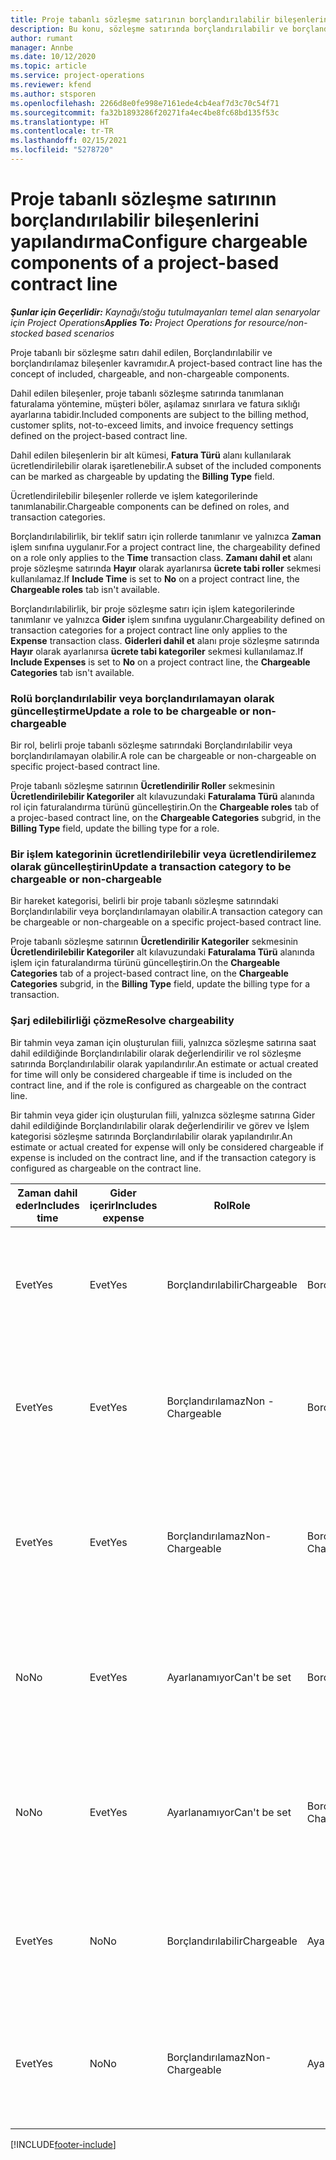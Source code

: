 ```yaml
---
title: Proje tabanlı sözleşme satırının borçlandırılabilir bileşenlerini yapılandırma
description: Bu konu, sözleşme satırında borçlandırılabilir ve borçlandırılamayan bileşenler ayarlanması hakkında bilgiler sağlar.
author: rumant
manager: Annbe
ms.date: 10/12/2020
ms.topic: article
ms.service: project-operations
ms.reviewer: kfend
ms.author: stsporen
ms.openlocfilehash: 2266d8e0fe998e7161ede4cb4eaf7d3c70c54f71
ms.sourcegitcommit: fa32b1893286f20271fa4ec4be8fc68bd135f53c
ms.translationtype: HT
ms.contentlocale: tr-TR
ms.lasthandoff: 02/15/2021
ms.locfileid: "5278720"
---
```

# <a name="configure-chargeable-components-of-a-project-based-contract-line"></a><span data-ttu-id="6b646-103">Proje tabanlı sözleşme satırının borçlandırılabilir bileşenlerini yapılandırma</span><span class="sxs-lookup"><span data-stu-id="6b646-103">Configure chargeable components of a project-based contract line</span></span>

<span data-ttu-id="6b646-104">_**Şunlar için Geçerlidir:** Kaynağı/stoğu tutulmayanları temel alan senaryolar için Project Operations_</span><span class="sxs-lookup"><span data-stu-id="6b646-104">_**Applies To:** Project Operations for resource/non-stocked based scenarios_</span></span>

<span data-ttu-id="6b646-105">Proje tabanlı bir sözleşme satırı dahil edilen, Borçlandırılabilir ve borçlandırılamaz bileşenler kavramıdır.</span><span class="sxs-lookup"><span data-stu-id="6b646-105">A project-based contract line has the concept of included, chargeable, and non-chargeable components.</span></span>

<span data-ttu-id="6b646-106">Dahil edilen bileşenler, proje tabanlı sözleşme satırında tanımlanan faturalama yöntemine, müşteri böler, aşılamaz sınırlara ve fatura sıklığı ayarlarına tabidir.</span><span class="sxs-lookup"><span data-stu-id="6b646-106">Included components are subject to the billing method, customer splits, not-to-exceed limits, and invoice frequency settings defined on the project-based contract line.</span></span>

<span data-ttu-id="6b646-107">Dahil edilen bileşenlerin bir alt kümesi, **Fatura Türü** alanı kullanılarak ücretlendirilebilir olarak işaretlenebilir.</span><span class="sxs-lookup"><span data-stu-id="6b646-107">A subset of the included components can be marked as chargeable by updating the **Billing Type** field.</span></span>

<span data-ttu-id="6b646-108">Ücretlendirilebilir bileşenler rollerde ve işlem kategorilerinde tanımlanabilir.</span><span class="sxs-lookup"><span data-stu-id="6b646-108">Chargeable components can be defined on roles, and transaction categories.</span></span>

<span data-ttu-id="6b646-109">Borçlandırılabilirlik, bir teklif satırı için rollerde tanımlanır ve yalnızca **Zaman** işlem sınıfına uygulanır.</span><span class="sxs-lookup"><span data-stu-id="6b646-109">For a project contract line, the chargeability defined on a role only applies to the **Time** transaction class.</span></span> <span data-ttu-id="6b646-110">**Zamanı dahil et** alanı proje sözleşme satırında **Hayır** olarak ayarlanırsa **ücrete tabi roller** sekmesi kullanılamaz.</span><span class="sxs-lookup"><span data-stu-id="6b646-110">If **Include Time** is set to **No** on a project contract line, the **Chargeable roles** tab isn't available.</span></span>

<span data-ttu-id="6b646-111">Borçlandırılabilirlik, bir proje sözleşme satırı için işlem kategorilerinde tanımlanır ve yalnızca **Gider** işlem sınıfına uygulanır.</span><span class="sxs-lookup"><span data-stu-id="6b646-111">Chargeability defined on transaction categories for a project contract line only applies to the **Expense** transaction class.</span></span> <span data-ttu-id="6b646-112">**Giderleri dahil et** alanı proje sözleşme satırında **Hayır** olarak ayarlanırsa **ücrete tabi kategoriler** sekmesi kullanılamaz.</span><span class="sxs-lookup"><span data-stu-id="6b646-112">If **Include Expenses** is set to **No** on a project contract line, the **Chargeable Categories** tab isn't available.</span></span>

### <a name="update-a-role-to-be-chargeable-or-non-chargeable"></a><span data-ttu-id="6b646-113">Rolü borçlandırılabilir veya borçlandırılamayan olarak güncelleştirme</span><span class="sxs-lookup"><span data-stu-id="6b646-113">Update a role to be chargeable or non-chargeable</span></span>

<span data-ttu-id="6b646-114">Bir rol, belirli proje tabanlı sözleşme satırındaki Borçlandırılabilir veya borçlandırılamayan olabilir.</span><span class="sxs-lookup"><span data-stu-id="6b646-114">A role can be chargeable or non-chargeable on specific project-based contract line.</span></span>

<span data-ttu-id="6b646-115">Proje tabanlı sözleşme satırının **Ücretlendirilir Roller** sekmesinin **Ücretlendirilebilir Kategoriler** alt kılavuzundaki **Faturalama Türü** alanında rol için faturalandırma türünü güncelleştirin.</span><span class="sxs-lookup"><span data-stu-id="6b646-115">On the **Chargeable roles** tab of a projec-based contract line, on the **Chargeable Categories** subgrid, in the **Billing Type** field, update the billing type for a role.</span></span>

### <a name="update-a-transaction-category-to-be-chargeable-or-non-chargeable"></a><span data-ttu-id="6b646-116">Bir işlem kategorinin ücretlendirilebilir veya ücretlendirilemez olarak güncelleştirin</span><span class="sxs-lookup"><span data-stu-id="6b646-116">Update a transaction category to be chargeable or non-chargeable</span></span>

<span data-ttu-id="6b646-117">Bir hareket kategorisi, belirli bir proje tabanlı sözleşme satırındaki Borçlandırılabilir veya borçlandırılamayan olabilir.</span><span class="sxs-lookup"><span data-stu-id="6b646-117">A transaction category can be chargeable or non-chargeable on a specific project-based contract line.</span></span>

<span data-ttu-id="6b646-118">Proje tabanlı sözleşme satırının **Ücretlendirilir Kategoriler** sekmesinin **Ücretlendirilebilir Kategoriler** alt kılavuzundaki **Faturalama Türü** alanında işlem için faturalandırma türünü güncelleştirin.</span><span class="sxs-lookup"><span data-stu-id="6b646-118">On the **Chargeable Categories** tab of a project-based contract line, on the **Chargeable Categories** subgrid, in the **Billing Type** field, update the billing type for a transaction.</span></span>

### <a name="resolve-chargeability"></a><span data-ttu-id="6b646-119">Şarj edilebilirliği çözme</span><span class="sxs-lookup"><span data-stu-id="6b646-119">Resolve chargeability</span></span>

<span data-ttu-id="6b646-120">Bir tahmin veya zaman için oluşturulan fiili, yalnızca sözleşme satırına saat dahil edildiğinde Borçlandırılabilir olarak değerlendirilir ve rol sözleşme satırında Borçlandırılabilir olarak yapılandırılır.</span><span class="sxs-lookup"><span data-stu-id="6b646-120">An estimate or actual created for time will only be considered chargeable if time is included on the contract line, and if the role is configured as chargeable on the contract line.</span></span>

<span data-ttu-id="6b646-121">Bir tahmin veya gider için oluşturulan fiili, yalnızca sözleşme satırına Gider dahil edildiğinde Borçlandırılabilir olarak değerlendirilir ve görev ve İşlem kategorisi sözleşme satırında Borçlandırılabilir olarak yapılandırılır.</span><span class="sxs-lookup"><span data-stu-id="6b646-121">An estimate or actual created for expense will only be considered chargeable if expense is included on the contract line, and if the transaction category is configured as chargeable on the contract line.</span></span>

| <span data-ttu-id="6b646-122">Zaman dahil eder</span><span class="sxs-lookup"><span data-stu-id="6b646-122">Includes time</span></span> | <span data-ttu-id="6b646-123">Gider içerir</span><span class="sxs-lookup"><span data-stu-id="6b646-123">Includes expense</span></span> | <span data-ttu-id="6b646-124">Rol</span><span class="sxs-lookup"><span data-stu-id="6b646-124">Role</span></span> | <span data-ttu-id="6b646-125">Kategori</span><span class="sxs-lookup"><span data-stu-id="6b646-125">Category</span></span> | <span data-ttu-id="6b646-126">Görev</span><span class="sxs-lookup"><span data-stu-id="6b646-126">Task</span></span> |
| --- | --- | --- | --- | --- |
| <span data-ttu-id="6b646-127">Evet</span><span class="sxs-lookup"><span data-stu-id="6b646-127">Yes</span></span> | <span data-ttu-id="6b646-128">Evet</span><span class="sxs-lookup"><span data-stu-id="6b646-128">Yes</span></span> | <span data-ttu-id="6b646-129">Borçlandırılabilir</span><span class="sxs-lookup"><span data-stu-id="6b646-129">Chargeable</span></span> | <span data-ttu-id="6b646-130">Borçlandırılabilir</span><span class="sxs-lookup"><span data-stu-id="6b646-130">Chargeable</span></span> | <span data-ttu-id="6b646-131">Bir Zaman fiili faturalama: Ücretli</span><span class="sxs-lookup"><span data-stu-id="6b646-131">Billing on a time actual: Chargeable</span></span> </br><span data-ttu-id="6b646-132">Geçerli gider faturalama türü: Borçlandırılabilir</span><span class="sxs-lookup"><span data-stu-id="6b646-132">Billing type on an expense actual: Chargeable</span></span> |
| <span data-ttu-id="6b646-133">Evet</span><span class="sxs-lookup"><span data-stu-id="6b646-133">Yes</span></span> | <span data-ttu-id="6b646-134">Evet</span><span class="sxs-lookup"><span data-stu-id="6b646-134">Yes</span></span> | <span data-ttu-id="6b646-135">Borçlandırılamaz</span><span class="sxs-lookup"><span data-stu-id="6b646-135">Non - Chargeable</span></span> | <span data-ttu-id="6b646-136">Borçlandırılabilir</span><span class="sxs-lookup"><span data-stu-id="6b646-136">Chargeable</span></span> | <span data-ttu-id="6b646-137">Bir Zaman fiili faturalama: Ücretlendirilemez</span><span class="sxs-lookup"><span data-stu-id="6b646-137">Billing on a time actual: Non-Chargeable</span></span> </br><span data-ttu-id="6b646-138">Geçerli gider faturalama türü: Borçlandırılabilir</span><span class="sxs-lookup"><span data-stu-id="6b646-138">Billing type on an expense actual: Chargeable</span></span> |
| <span data-ttu-id="6b646-139">Evet</span><span class="sxs-lookup"><span data-stu-id="6b646-139">Yes</span></span> | <span data-ttu-id="6b646-140">Evet</span><span class="sxs-lookup"><span data-stu-id="6b646-140">Yes</span></span> | <span data-ttu-id="6b646-141">Borçlandırılamaz</span><span class="sxs-lookup"><span data-stu-id="6b646-141">Non-Chargeable</span></span> | <span data-ttu-id="6b646-142">Borçlandırılamaz</span><span class="sxs-lookup"><span data-stu-id="6b646-142">Non-Chargeable</span></span> | <span data-ttu-id="6b646-143">Bir Zaman fiili faturalama: Ücretlendirilemez</span><span class="sxs-lookup"><span data-stu-id="6b646-143">Billing on a time actual: Non-Chargeable</span></span> </br><span data-ttu-id="6b646-144">Geçerli gider faturalama türü: Borçlandırılamaz</span><span class="sxs-lookup"><span data-stu-id="6b646-144">Billing type on an expense actual: Non-Chargeable</span></span> |
| <span data-ttu-id="6b646-145">No</span><span class="sxs-lookup"><span data-stu-id="6b646-145">No</span></span> | <span data-ttu-id="6b646-146">Evet</span><span class="sxs-lookup"><span data-stu-id="6b646-146">Yes</span></span> | <span data-ttu-id="6b646-147">Ayarlanamıyor</span><span class="sxs-lookup"><span data-stu-id="6b646-147">Can't be set</span></span> | <span data-ttu-id="6b646-148">Borçlandırılabilir</span><span class="sxs-lookup"><span data-stu-id="6b646-148">Chargeable</span></span> | <span data-ttu-id="6b646-149">Bir Zaman fiili faturalama: Kullanılamaz</span><span class="sxs-lookup"><span data-stu-id="6b646-149">Billing on a time actual: Not available</span></span> </br><span data-ttu-id="6b646-150">Geçerli gider faturalama türü: Borçlandırılabilir</span><span class="sxs-lookup"><span data-stu-id="6b646-150">Billing type on an expense actual:Chargeable</span></span> |
| <span data-ttu-id="6b646-151">No</span><span class="sxs-lookup"><span data-stu-id="6b646-151">No</span></span> | <span data-ttu-id="6b646-152">Evet</span><span class="sxs-lookup"><span data-stu-id="6b646-152">Yes</span></span> | <span data-ttu-id="6b646-153">Ayarlanamıyor</span><span class="sxs-lookup"><span data-stu-id="6b646-153">Can't be set</span></span> | <span data-ttu-id="6b646-154">Borçlandırılamaz</span><span class="sxs-lookup"><span data-stu-id="6b646-154">Non-Chargeable</span></span> | <span data-ttu-id="6b646-155">Bir Zaman fiili faturalama: Kullanılamaz</span><span class="sxs-lookup"><span data-stu-id="6b646-155">Billing on a time actual: Not available</span></span> </br><span data-ttu-id="6b646-156">Geçerli gider faturalama türü: Borçlandırılamaz</span><span class="sxs-lookup"><span data-stu-id="6b646-156">Billing type on an expense actual: Non-chargeable</span></span> |
| <span data-ttu-id="6b646-157">Evet</span><span class="sxs-lookup"><span data-stu-id="6b646-157">Yes</span></span> | <span data-ttu-id="6b646-158">No</span><span class="sxs-lookup"><span data-stu-id="6b646-158">No</span></span> | <span data-ttu-id="6b646-159">Borçlandırılabilir</span><span class="sxs-lookup"><span data-stu-id="6b646-159">Chargeable</span></span> | <span data-ttu-id="6b646-160">Ayarlanamıyor</span><span class="sxs-lookup"><span data-stu-id="6b646-160">Can't be set</span></span> | <span data-ttu-id="6b646-161">Bir Zaman fiili faturalama: Ücretli</span><span class="sxs-lookup"><span data-stu-id="6b646-161">Billing on a time actual: Chargeable</span></span> </br><span data-ttu-id="6b646-162">Geçerli gider faturalama türü: Kullanılamaz</span><span class="sxs-lookup"><span data-stu-id="6b646-162">Billing type on an expense actual: Not available</span></span> |
| <span data-ttu-id="6b646-163">Evet</span><span class="sxs-lookup"><span data-stu-id="6b646-163">Yes</span></span> | <span data-ttu-id="6b646-164">No</span><span class="sxs-lookup"><span data-stu-id="6b646-164">No</span></span> | <span data-ttu-id="6b646-165">Borçlandırılamaz</span><span class="sxs-lookup"><span data-stu-id="6b646-165">Non-Chargeable</span></span> | <span data-ttu-id="6b646-166">Ayarlanamıyor</span><span class="sxs-lookup"><span data-stu-id="6b646-166">Can't be set</span></span> | <span data-ttu-id="6b646-167">Bir Zaman fiili faturalama: Ücretlendirilemez</span><span class="sxs-lookup"><span data-stu-id="6b646-167">Billing on a time actual: Non-chargeable</span></span> </br> <span data-ttu-id="6b646-168">Geçerli gider faturalama türü: Kullanılamaz</span><span class="sxs-lookup"><span data-stu-id="6b646-168">Billing type on an expense actual: Not available</span></span> |


[!INCLUDE[footer-include](../includes/footer-banner.md)]